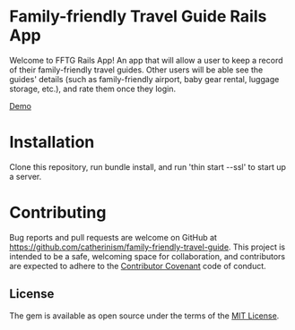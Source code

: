 # Family-friendly Travel Guide Rails App

Welcome to FFTG Rails App! An app that will allow a user to keep a record of their family-friendly travel guides. Other users will be able see the guides' details (such as family-friendly airport, baby gear rental, luggage storage, etc.), and rate them once they login.

[Demo](https://www.youtube.com/watch?v=AVdzAv_y1Vc "Demo")

# Installation

Clone this repository, run bundle install, and run 'thin start --ssl' to start up a server.

# Contributing

Bug reports and pull requests are welcome on GitHub at https://github.com/catherinism/family-friendly-travel-guide. This project is intended to be a safe, welcoming space for collaboration, and contributors are expected to adhere to the [Contributor Covenant](http://contributor-covenant.org) code of conduct.

## License

The gem is available as open source under the terms of the [MIT License](https://opensource.org/licenses/MIT).
